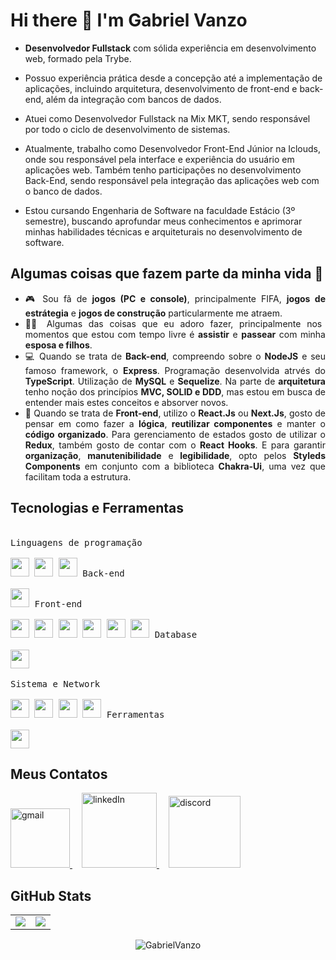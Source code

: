# Hi there 👋 I'm Gabriel Vanzo

- <b>Desenvolvedor Fullstack</b> com sólida experiência em desenvolvimento web, formado pela Trybe.
  
- Possuo experiência prática desde a concepção até a implementação de aplicações, incluindo arquitetura, desenvolvimento de front-end e back-end, além da integração com bancos de dados.
  
- Atuei como Desenvolvedor Fullstack na Mix MKT, sendo responsável por todo o ciclo de desenvolvimento de sistemas.
  
- Atualmente, trabalho como Desenvolvedor Front-End Júnior na Iclouds, onde sou responsável pela interface e experiência do usuário em aplicações web. Também tenho participações no desenvolvimento Back-End, sendo responsável pela integração das aplicações web com o banco de dados.
  
- Estou cursando Engenharia de Software na faculdade Estácio (3º semestre), buscando aprofundar meus conhecimentos e aprimorar minhas habilidades técnicas e arquiteturais no desenvolvimento de software.

## Algumas coisas que fazem parte da minha vida 🤔
<ul align="justify">
  <li>🎮 Sou fã de <strong>jogos (PC e console)</strong>, principalmente FIFA, <strong>jogos de estrátegia</strong> e <strong>jogos de construção</strong> particularmente me atraem.</li>
  <li>🏊‍♀️ Algumas das coisas que eu adoro fazer, principalmente nos momentos que estou com tempo livre é <strong>assistir</strong> e <strong>passear</strong> com minha <strong>esposa e filhos</strong>.</li>  
  <li>💻 Quando se trata de <strong>Back-end</strong>, compreendo sobre o <strong>NodeJS</strong> e seu famoso framework, o <strong>Express</strong>. Programação desenvolvida atrvés do <strong>TypeScript</strong>. Utilização de <strong>MySQL</strong> e <strong>Sequelize</strong>. Na parte de <strong>arquitetura</strong> tenho noção dos princípios <strong>MVC, SOLID e DDD</strong>, mas estou em busca de entender mais estes conceitos e absorver novos.</li>
  <li>📱 Quando se trata de <strong>Front-end</strong>, utilizo o <strong>React.Js</strong> ou <strong>Next.Js</strong>, gosto de pensar em como fazer a <strong>lógica</strong>, <strong>reutilizar componentes</strong> e manter o <strong>código organizado</strong>. Para gerenciamento de estados gosto de utilizar o <strong>Redux</strong>, também gosto de contar com o <strong>React Hooks</strong>. E para garantir <strong>organização</strong>, <strong>manutenibilidade</strong> e <strong>legibilidade</strong>, opto pelos <strong>Styleds Components</strong> em conjunto com a biblioteca <strong>Chakra-Ui</strong>, uma vez que facilitam toda a estrutura.</li>
</ul>


## Tecnologias e Ferramentas
<div style="display: inline_block"><br>
  <kbd>
    <kbd>Linguagens de programação</kbd>
    <br>
    <br>
    <img width="30px" src="https://cdn.jsdelivr.net/gh/devicons/devicon/icons/python/python-original.svg" /> 
    <img width="30px" src="https://cdn.jsdelivr.net/gh/devicons/devicon/icons/javascript/javascript-original.svg" />
    <img width="30px" src="https://cdn.jsdelivr.net/gh/devicons/devicon/icons/typescript/typescript-plain.svg" />
  </kbd>
  <kbd>
    <kbd>Back-end</kbd>
    <br>
    <br>
    <img width="30px" src="https://cdn.jsdelivr.net/gh/devicons/devicon/icons/nodejs/nodejs-original.svg" />
  </kbd>
  <kbd>
    <kbd>Front-end</kbd>
    <br>
    <br>
    <img width="30px" src="https://cdn.jsdelivr.net/gh/devicons/devicon/icons/html5/html5-original.svg" /> 
    <img width="30px" src="https://cdn.jsdelivr.net/gh/devicons/devicon/icons/css3/css3-plain-wordmark.svg" /> 
    <img width="30px" src="https://cdn.jsdelivr.net/gh/devicons/devicon/icons/bootstrap/bootstrap-plain.svg" /> 
    <img width="30px" src="https://cdn.jsdelivr.net/gh/devicons/devicon/icons/react/react-original.svg" />
    <img width="30px" src="https://cdn.jsdelivr.net/gh/devicons/devicon/icons/redux/redux-original.svg" />
    <img width="30px" src="https://cdn.jsdelivr.net/gh/devicons/devicon/icons/jquery/jquery-plain.svg" />
  </kbd>
  <kbd>
    <kbd>Database</kbd>
    <br>
    <br>
    <img width="30px" src="https://cdn.jsdelivr.net/gh/devicons/devicon/icons/mysql/mysql-plain.svg" />
  </kbd>
  <br>
  <br>
  <kbd>
    <kbd>Sistema e Network</kbd>
    <br>
    <br>
    <img width="30px" src="https://cdn.jsdelivr.net/gh/devicons/devicon/icons/docker/docker-plain.svg" />
    <img width="30px" src="https://cdn.jsdelivr.net/gh/devicons/devicon/icons/unix/unix-original.svg" />
    <img width="30px" src="https://cdn.jsdelivr.net/gh/devicons/devicon/icons/jest/jest-plain.svg" />
    <img width="30px" src="https://cdn.jsdelivr.net/gh/devicons/devicon/icons/git/git-plain.svg" />
  </kbd>
  <kbd>
    <kbd>Ferramentas</kbd>
    <br>
    <br>
    <img width="30px" src="https://cdn.jsdelivr.net/gh/devicons/devicon/icons/vscode/vscode-original.svg" />
  </kbd>
</div>

## Meus Contatos
  <a style="margin-right: 15px;" href="mailto:gabriel.vanzo98@gmail.com" target="_blank">
    <img width="95px" alt="gmail" src="https://img.shields.io/badge/Gmail-D14836?style=for-the-badge&logo=gmail&logoColor=white" />
  </a>
  <a style="margin-right: 15px;" href="https://www.linkedin.com/in/gabrielvanzo-dev/" target="_blank">
    <img width="120px" alt="linkedIn" src="https://img.shields.io/badge/LinkedIn-0077B5?style=for-the-badge&logo=linkedin&logoColor=white" />
  </a>
  <a style="margin-right: 15px;" href="https://www.discord.com/channels/gabriel_vanzo" target="_blank">
    <img width="115px" alt="discord" src="https://img.shields.io/badge/Discord-5865F2?style=for-the-badge&logo=discord&logoColor=white" />
  </a>

## GitHub Stats
<table>
<tr><td>
<a href="https://github.com/GabrielVanzo/github-readme-stats" rel="noopener noreferrer" target="_blank">
    <img align="center" src="https://github-readme-stats.vercel.app/api?username=GabrielVanzo&show_icons=true&theme=blue-green" />
  </a>
</td><td>
  <a href="https://github.com/GabrielVanzo/github-readme-stats" rel="noopener noreferrer" target="_blank" target="_blank">
    <img align="center" style=plastic&logo=appveyor src="https://github-readme-stats.vercel.app/api/top-langs/?username=GabrielVanzo&layout=compact&theme=blue-green" />
  </a>
 </table>
  
<p align="center"> <img src="https://komarev.com/ghpvc/?username=GabrielVanzo&label=Views&color=blue&style=plastic" alt="GabrielVanzo" /> </p>
